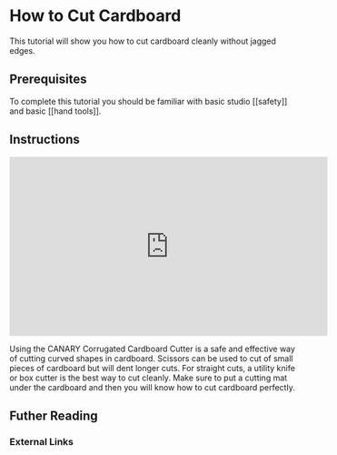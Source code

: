 # How to Cut Cardboard
This tutorial will show you how to cut cardboard cleanly without jagged edges.
## Prerequisites
To complete this tutorial you should be familiar with basic studio [[safety]] and basic [[hand tools]].
## Instructions
<div class="responsive-iframe-container"><iframe width="560" height="315" src="https://www.youtube.com/embed/Tm7xTiLl4Hw" title="YouTube video player" frameborder="0" allow="accelerometer; autoplay; clipboard-write; encrypted-media; gyroscope; picture-in-picture" allowfullscreen></iframe></div>

 Using the CANARY Corrugated Cardboard Cutter is a safe and effective way of cutting curved shapes in cardboard. Scissors can be used to cut of small pieces of cardboard but will dent longer cuts. For straight cuts, a utility knife or box cutter is the best way to cut cleanly. Make sure to put a cutting mat under the cardboard and then you will know how to cut cardboard perfectly.
 
 ## Futher Reading

### External Links
